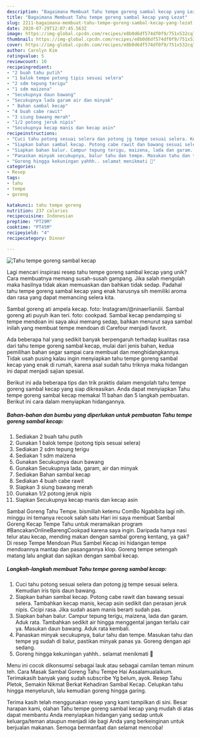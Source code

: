 ```yaml
---
description: "Bagaimana Membuat Tahu tempe goreng sambal kecap yang Lezat"
title: "Bagaimana Membuat Tahu tempe goreng sambal kecap yang Lezat"
slug: 2211-bagaimana-membuat-tahu-tempe-goreng-sambal-kecap-yang-lezat
date: 2020-07-29T12:07:45.563Z
image: https://img-global.cpcdn.com/recipes/e8b0d6df574df0f9/751x532cq70/tahu-tempe-goreng-sambal-kecap-foto-resep-utama.jpg
thumbnail: https://img-global.cpcdn.com/recipes/e8b0d6df574df0f9/751x532cq70/tahu-tempe-goreng-sambal-kecap-foto-resep-utama.jpg
cover: https://img-global.cpcdn.com/recipes/e8b0d6df574df0f9/751x532cq70/tahu-tempe-goreng-sambal-kecap-foto-resep-utama.jpg
author: Carolyn Kim
ratingvalue: 5
reviewcount: 10
recipeingredient:
- "2 buah tahu putih"
- "1 balok tempe potong tipis sesuai selera"
- "2 sdm tepung terigu"
- "1 sdm maizena"
- "Secukupnya daun bawang"
- "Secukupnya lada garam air dan minyak"
- " Bahan sambal kecap"
- "4 buah cabe rawit"
- "3 siung bawang merah"
- "1/2 potong jeruk nipis"
- "Secukupnya kecap manis dan kecap asin"
recipeinstructions:
- "Cuci tahu potong sesuai selera dan potong jg tempe sesuai selera. Kemudian iris tipis daun bawang."
- "Siapkan bahan sambal kecap. Potong cabe rawit dan bawang sesuai selera. Tambahkan kecap manis, kecap asin sedikit dan perasan jeruk nipis. Cicipi rasa. Jika sudah asam manis berarti sudah pas."
- "Siapkan bahan balur. Campur tepung terigu, maizena, lada dan garam. Aduk rata. Tambahkan sedikit air hingga menggental jangan terlalu cair ya. Masukan daun bawang. Aduk rata kembali."
- "Panaskan minyak secukupnya, balur tahu dan tempe. Masukan tahu dan tempe yg sudah di balur, pastikan minyak panas ya. Goreng dengan api sedang."
- "Goreng hingga kekuningan yahhh.. selamat menikmati 🤗"
categories:
- Resep
tags:
- tahu
- tempe
- goreng

katakunci: tahu tempe goreng 
nutrition: 237 calories
recipecuisine: Indonesian
preptime: "PT29M"
cooktime: "PT45M"
recipeyield: "4"
recipecategory: Dinner

---
```



![Tahu tempe goreng sambal kecap](https://img-global.cpcdn.com/recipes/e8b0d6df574df0f9/751x532cq70/tahu-tempe-goreng-sambal-kecap-foto-resep-utama.jpg)

Lagi mencari inspirasi resep tahu tempe goreng sambal kecap yang unik? Cara membuatnya memang susah-susah gampang. Jika salah mengolah maka hasilnya tidak akan memuaskan dan bahkan tidak sedap. Padahal tahu tempe goreng sambal kecap yang enak harusnya sih memiliki aroma dan rasa yang dapat memancing selera kita.

Sambal goreng ati ampela kecap. foto: Instagram/@ninaerlianiiii. Sambal goreng ati puyuh ikan teri. foto: cookpad. Sambal kecap pendamping si tempe mendoan ini saya akui memang sedap, bahkan menurut saya sambal inilah yang membuat tempe mendoan di Carefour menjadi favorit.

Ada beberapa hal yang sedikit banyak berpengaruh terhadap kualitas rasa dari tahu tempe goreng sambal kecap, mulai dari jenis bahan, kedua pemilihan bahan segar sampai cara membuat dan menghidangkannya. Tidak usah pusing kalau ingin menyiapkan tahu tempe goreng sambal kecap yang enak di rumah, karena asal sudah tahu triknya maka hidangan ini dapat menjadi sajian spesial.


Berikut ini ada beberapa tips dan trik praktis dalam mengolah tahu tempe goreng sambal kecap yang siap dikreasikan. Anda dapat menyiapkan Tahu tempe goreng sambal kecap memakai 11 bahan dan 5 langkah pembuatan. Berikut ini cara dalam menyiapkan hidangannya.

<!--inarticleads1-->

##### Bahan-bahan dan bumbu yang diperlukan untuk pembuatan Tahu tempe goreng sambal kecap:

1. Sediakan 2 buah tahu putih
1. Gunakan 1 balok tempe (potong tipis sesuai selera)
1. Sediakan 2 sdm tepung terigu
1. Sediakan 1 sdm maizena
1. Gunakan Secukupnya daun bawang
1. Gunakan Secukupnya lada, garam, air dan minyak
1. Sediakan  Bahan sambal kecap
1. Sediakan 4 buah cabe rawit
1. Siapkan 3 siung bawang merah
1. Gunakan 1/2 potong jeruk nipis
1. Siapkan Secukupnya kecap manis dan kecap asin


Sambal Goreng Tahu Tempe. bismillah ketemu ComBo Ngabibita lagi nih. minggu ini temanya recook salah satu Hari ini saya membuat Sambal Goreng Kecap Tempe Tahu untuk meramaikan program #BancakanOnlineBarengCookpad karena saya ingin. Daripada hanya nasi telur atau kecap, mending makan dengan sambal goreng kentang, ya gak? Di resep Tempe Mendoan Plus Sambel Kecap ini hidangan tempe mendoannya mantap dan pasangannya klop. Goreng tempe setengah matang lalu angkat dan sajikan dengan sambal kecap. 

<!--inarticleads2-->

##### Langkah-langkah membuat Tahu tempe goreng sambal kecap:

1. Cuci tahu potong sesuai selera dan potong jg tempe sesuai selera. Kemudian iris tipis daun bawang.
1. Siapkan bahan sambal kecap. Potong cabe rawit dan bawang sesuai selera. Tambahkan kecap manis, kecap asin sedikit dan perasan jeruk nipis. Cicipi rasa. Jika sudah asam manis berarti sudah pas.
1. Siapkan bahan balur. Campur tepung terigu, maizena, lada dan garam. Aduk rata. Tambahkan sedikit air hingga menggental jangan terlalu cair ya. Masukan daun bawang. Aduk rata kembali.
1. Panaskan minyak secukupnya, balur tahu dan tempe. Masukan tahu dan tempe yg sudah di balur, pastikan minyak panas ya. Goreng dengan api sedang.
1. Goreng hingga kekuningan yahhh.. selamat menikmati 🤗


Menu ini cocok dikonsumsi sebagai lauk atau sebagai camilan teman minum teh. Cara Masak Sambal Goreng Tahu Tempe Hai Assalamualaikum. Terimakasih banyak yang sudah subscribe Yg belum, ayok. Resep Tahu Pletok, Semakin Nikmat Berkat Kehadiran Sambal Kecap. Celupkan tahu hingga menyeluruh, lalu kemudian goreng hingga garing. 

Terima kasih telah menggunakan resep yang kami tampilkan di sini. Besar harapan kami, olahan Tahu tempe goreng sambal kecap yang mudah di atas dapat membantu Anda menyiapkan hidangan yang sedap untuk keluarga/teman ataupun menjadi ide bagi Anda yang berkeinginan untuk berjualan makanan. Semoga bermanfaat dan selamat mencoba!
